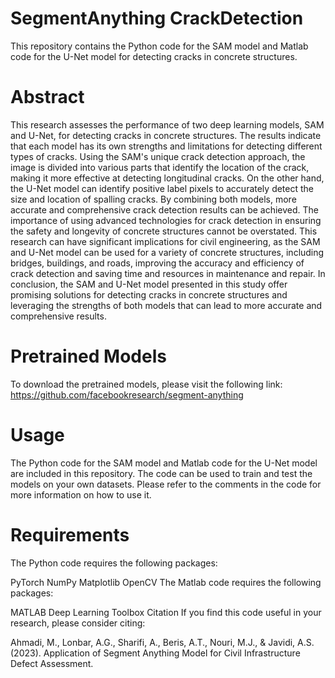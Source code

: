 # SegmentAnything CrackDetection

This repository contains the Python code for the SAM model and Matlab code for the U-Net model for detecting cracks in concrete structures.

# Abstract

This research assesses the performance of two deep learning models, SAM and U-Net, for detecting cracks in concrete structures. The results indicate that each model has its own strengths and limitations for detecting different types of cracks. Using the SAM's unique crack detection approach, the image is divided into various parts that identify the location of the crack, making it more effective at detecting longitudinal cracks. On the other hand, the U-Net model can identify positive label pixels to accurately detect the size and location of spalling cracks. By combining both models, more accurate and comprehensive crack detection results can be achieved. The importance of using advanced technologies for crack detection in ensuring the safety and longevity of concrete structures cannot be overstated. This research can have significant implications for civil engineering, as the SAM and U-Net model can be used for a variety of concrete structures, including bridges, buildings, and roads, improving the accuracy and efficiency of crack detection and saving time and resources in maintenance and repair. In conclusion, the SAM and U-Net model presented in this study offer promising solutions for detecting cracks in concrete structures and leveraging the strengths of both models that can lead to more accurate and comprehensive results.

# Pretrained Models
To download the pretrained models, please visit the following link: https://github.com/facebookresearch/segment-anything

# Usage
The Python code for the SAM model and Matlab code for the U-Net model are included in this repository. The code can be used to train and test the models on your own datasets. Please refer to the comments in the code for more information on how to use it.

# Requirements
The Python code requires the following packages:

PyTorch
NumPy
Matplotlib
OpenCV
The Matlab code requires the following packages:

MATLAB Deep Learning Toolbox
Citation
If you find this code useful in your research, please consider citing:

Ahmadi, M., Lonbar, A.G., Sharifi, A., Beris, A.T., Nouri, M.J., & Javidi, A.S. (2023). Application of Segment Anything Model for Civil Infrastructure Defect Assessment.
